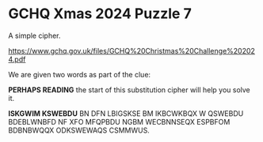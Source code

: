 # GCHQ Xmas 2024 Puzzle 7

A simple cipher.

https://www.gchq.gov.uk/files/GCHQ%20Christmas%20Challenge%202024.pdf

We are given two words as part of the clue:


**PERHAPS READING** the start of this substitution cipher will help you solve it.

**ISKGWIM KSWEBDU** BN DFN LBIGSKSE BM IKBCWKBQX W QSWEBDU BDEBLWNBFD NF XFO
MFQPBDU NGBM WECBNNSEQX ESPBFOM BDBNBWQQX ODKSWEWAQS CSMMWUS.
